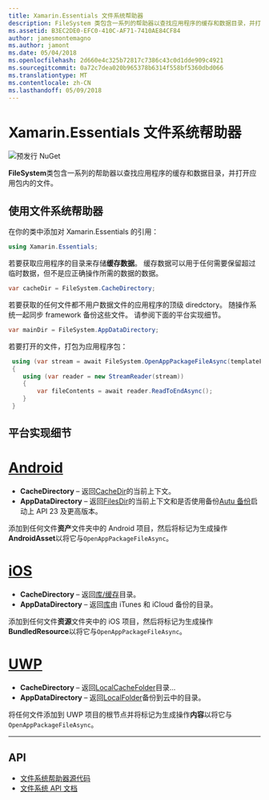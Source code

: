 ```yaml
---
title: Xamarin.Essentials 文件系统帮助器
description: FileSystem 类包含一系列的帮助器以查找应用程序的缓存和数据目录，并打开应用包内的文件。
ms.assetid: B3EC2DE0-EFC0-410C-AF71-7410AE84CF84
author: jamesmontemagno
ms.author: jamont
ms.date: 05/04/2018
ms.openlocfilehash: 2d660e4c325b72817c7386c43c0d1dde909c4921
ms.sourcegitcommit: 0a72c7dea020b965378b6314f558bf5360dbd066
ms.translationtype: MT
ms.contentlocale: zh-CN
ms.lasthandoff: 05/09/2018
---
```

# <a name="xamarinessentials-file-system-helpers"></a>Xamarin.Essentials 文件系统帮助器

![预发行 NuGet](~/media/shared/pre-release.png)

**FileSystem**类包含一系列的帮助器以查找应用程序的缓存和数据目录，并打开应用包内的文件。

## <a name="using-file-system-helpers"></a>使用文件系统帮助器

在你的类中添加对 Xamarin.Essentials 的引用：

```csharp
using Xamarin.Essentials;
```

若要获取应用程序的目录来存储**缓存数据**。 缓存数据可以用于任何需要保留超过临时数据，但不是应正确操作所需的数据的数据。

```csharp
var cacheDir = FileSystem.CacheDirectory;
```

若要获取的任何文件都不用户数据文件的应用程序的顶级 diredctory。 随操作系统一起同步 framework 备份这些文件。 请参阅下面的平台实现细节。

```csharp
var mainDir = FileSystem.AppDataDirectory;
```

若要打开的文件，打包为应用程序包：

```csharp
 using (var stream = await FileSystem.OpenAppPackageFileAsync(templateFileName))
 {
    using (var reader = new StreamReader(stream))
    {
        var fileContents = await reader.ReadToEndAsync();
    }
 }
```

## <a name="platform-implementation-specifics"></a>平台实现细节

# <a name="androidtabandroid"></a>[Android](#tab/android)

- **CacheDirectory** – 返回[CacheDir](https://developer.android.com/reference/android/content/Context.html#getCacheDir)的当前上下文。
- **AppDataDirectory** – 返回[FilesDir](https://developer.android.com/reference/android/content/Context.html#getFilesDir)的当前上下文和是否使用备份[Autu 备份](https://developer.android.com/guide/topics/data/autobackup.html)启动上 API 23 及更高版本。

添加到任何文件**资产**文件夹中的 Android 项目，然后将标记为生成操作**AndroidAsset**以将它与`OpenAppPackageFileAsync`。

# <a name="iostabios"></a>[iOS](#tab/ios)

- **CacheDirectory** – 返回[库/缓存](https://developer.apple.com/library/content/documentation/FileManagement/Conceptual/FileSystemProgrammingGuide/FileSystemOverview/FileSystemOverview.html)目录。
- **AppDataDirectory** – 返回[库](https://developer.apple.com/library/content/documentation/FileManagement/Conceptual/FileSystemProgrammingGuide/FileSystemOverview/FileSystemOverview.html)由 iTunes 和 iCloud 备份的目录。

添加到任何文件**资源**文件夹中的 iOS 项目，然后将标记为生成操作**BundledResource**以将它与`OpenAppPackageFileAsync`。

# <a name="uwptabuwp"></a>[UWP](#tab/uwp)

- **CacheDirectory** – 返回[LocalCacheFolder](https://docs.microsoft.com/en-us/uwp/api/windows.storage.applicationdata.localcachefolder#Windows_Storage_ApplicationData_LocalCacheFolder)目录...
- **AppDataDirectory** – 返回[LocalFolder](https://docs.microsoft.com/en-us/uwp/api/windows.storage.applicationdata.localfolder#Windows_Storage_ApplicationData_LocalFolder)备份到云中的目录。

将任何文件添加到 UWP 项目的根节点并将标记为生成操作**内容**以将它与`OpenAppPackageFileAsync`。

--------------

## <a name="api"></a>API

- [文件系统帮助器源代码](https://github.com/xamarin/Essentials/tree/master/Essentials/FileSystem)
- [文件系统 API 文档](xref:Xamarin.Essentials.FileSystem)
